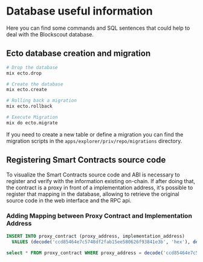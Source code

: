 # Database useful information

Here you can find some commands and SQL sentences that could help to deal with the Blockscout database.

## Ecto database creation and migration

```bash
# Drop the database
mix ecto.drop

# Create the database
mix ecto.create

# Rolling back a migration
mix ecto.rollback

# Execute Migration
mix do ecto.migrate
```

If you need to create a new table or define a migration you can find the migration scripts in the `apps/explorer/priv/repo/migrations` directory.

## Registering Smart Contracts source code

To visualize the Smart Contracts source code and ABI is necessary to register and verify with the information existing on-chain.
If after doing that, the contract is a proxy in front of a implementation address, it's possible to register that mapping
in the database, allowing to retrieve the original source code in the web interface and the RPC api.

### Adding Mapping between Proxy Contract and Implementation Address

```sql
INSERT INTO proxy_contract (proxy_address, implementation_address)
  VALUES (decode('ccd85464e7c5748df2fab15ee580626f93841e3b', 'hex'), decode('d244bd4d25180e5966807b4c8b1aa551985e1a2d', 'hex'))

select * FROM proxy_contract WHERE proxy_address = decode('ccd85464e7c5748df2fab15ee580626f93841e3b', 'hex');
```
